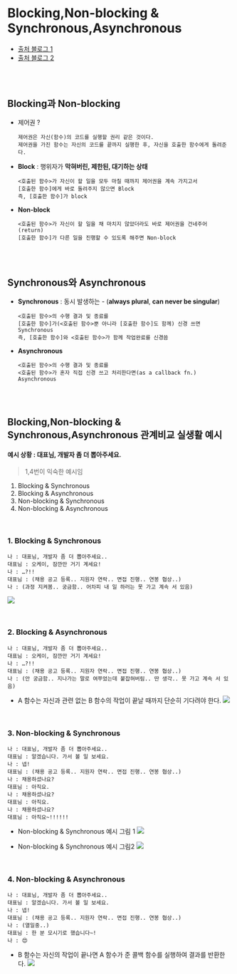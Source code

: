 # Blocking,Non-blocking & Synchronous,Asynchronous
* [출처 블로그 1](https://musma.github.io/2019/04/17/blocking-and-synchronous.html)
* [출처 블로그 2](https://velog.io/@nittre/%EB%B8%94%EB%A1%9C%ED%82%B9-Vs.-%EB%85%BC%EB%B8%94%EB%A1%9C%ED%82%B9-%EB%8F%99%EA%B8%B0-Vs.-%EB%B9%84%EB%8F%99%EA%B8%B0)

<br> <br>

## Blocking과 Non-blocking
* 제어권 ?
    ```
    제어권은 자신(함수)의 코드를 실행할 권리 같은 것이다. 
    제어권을 가진 함수는 자신의 코드를 끝까지 실행한 후, 자신을 호출한 함수에게 돌려준다.
    ```

* **Block** : 행위자가 **막혀버린, 제한된, 대기하는 상태**
    ```
    <호출된 함수>가 자신이 할 일을 모두 마칠 때까지 제어권을 계속 가지고서 
    [호출한 함수]에게 바로 돌려주지 않으면 Block 
    즉, [호출한 함수]가 block
    ```
* **Non-block**
    ```
    <호출된 함수>가 자신이 할 일을 채 마치지 않았더라도 바로 제어권을 건네주어(return)
    [호출한 함수]가 다른 일을 진행할 수 있도록 해주면 Non-block
    ```

<br> <br>

## Synchronous와 Asynchronous
* **Synchronous** : 동시 발생하는 - (**always plural**, **can never be singular**)
    ```
    <호출된 함수>의 수행 결과 및 종료를 
    [호출한 함수]가(<호출된 함수>뿐 아니라 [호출한 함수]도 함께) 신경 쓰면 Synchronous
    즉, [호출한 함수]와 <호출된 함수>가 함께 작업완료를 신경씀
    ```

* **Asynchronous**
    ```
    <호출된 함수>의 수행 결과 및 종료를 
    <호출된 함수>가 혼자 직접 신경 쓰고 처리한다면(as a callback fn.) Asynchronous
    ```

<br> <br>

## Blocking,Non-blocking & Synchronous,Asynchronous 관계비교 실생활 예시

#### 예시 상황 : 대표님, 개발자 좀 더 뽑아주세요.
> 1,4번이 익숙한 예시임
1. Blocking & Synchronous
2. Blocking & Asynchronous
3. Non-blocking & Synchronous
4. Non-blocking & Asynchronous

<br>

### 1. Blocking & Synchronous
```
나 : 대표님, 개발자 좀 더 뽑아주세요..
대표님 : 오케이, 잠깐만 거기 계세요!
나 : …?!!
대표님 : (채용 공고 등록.. 지원자 연락.. 면접 진행.. 연봉 협상..)
나 : (과정 지켜봄.. 궁금함.. 어차피 내 일 하러는 못 가고 계속 서 있음)
```

![](2022-02-18-05-15-41.png)

<br>

### 2. Blocking & Asynchronous
```
나 : 대표님, 개발자 좀 더 뽑아주세요..
대표님 : 오케이, 잠깐만 거기 계세요!
나 : …?!!
대표님 : (채용 공고 등록.. 지원자 연락.. 면접 진행.. 연봉 협상..)
나 : (안 궁금함.. 지나가는 말로 여쭈었는데 붙잡혀버림.. 딴 생각.. 못 가고 계속 서 있음)
```

* A 함수는 자신과 관련 없는 B 함수의 작업이 끝날 때까지 단순히 기다려야 한다.
![](2022-02-18-05-16-51.png)

<br>

### 3. Non-blocking & Synchronous
```
나 : 대표님, 개발자 좀 더 뽑아주세요..
대표님 : 알겠습니다. 가서 볼 일 보세요.
나 : 넵!
대표님 : (채용 공고 등록.. 지원자 연락.. 면접 진행.. 연봉 협상..)
나 : 채용하셨나요?
대표님 : 아직요.
나 : 채용하셨나요?
대표님 : 아직요.
나 : 채용하셨나요?
대표님 : 아직요~!!!!!!
```

* Non-blocking & Synchronous 예시 그림 1
![](2022-02-18-05-16-14.png)

* Non-blocking & Synchronous 예시 그림2
![](2022-02-18-05-31-08.png)

<br>

### 4. Non-blocking & Asynchronous
```
나 : 대표님, 개발자 좀 더 뽑아주세요..
대표님 : 알겠습니다. 가서 볼 일 보세요.
나 : 넵!
대표님 : (채용 공고 등록.. 지원자 연락.. 면접 진행.. 연봉 협상..)
나 : (열일중..)
대표님 : 한 분 모시기로 했습니다~!
나 : 😍
```

* B 함수는 자신의 작업이 끝나면 A 함수가 준 콜백 함수를 실행하여 결과를 반환한다.
![](2022-02-18-05-17-44.png)